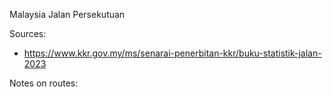 Malaysia Jalan Persekutuan

Sources:
* https://www.kkr.gov.my/ms/senarai-penerbitan-kkr/buku-statistik-jalan-2023

Notes on routes:
